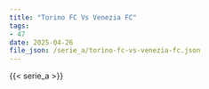 ```yaml
---
title: "Torino FC Vs Venezia FC"
tags:
- 47
date: 2025-04-26
file_json: /serie_a/torino-fc-vs-venezia-fc.json
---
```


{{< serie_a >}}
